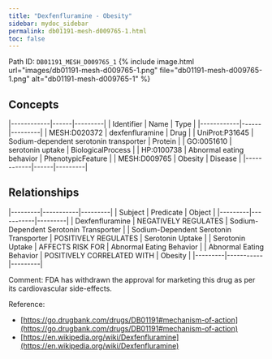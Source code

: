 ```yaml
---
title: "Dexfenfluramine - Obesity"
sidebar: mydoc_sidebar
permalink: db01191-mesh-d009765-1.html
toc: false 
---
```



Path ID: `DB01191_MESH_D009765_1`
{% include image.html url="images/db01191-mesh-d009765-1.png" file="db01191-mesh-d009765-1.png" alt="db01191-mesh-d009765-1" %}

## Concepts

|------------|------|---------|
| Identifier | Name | Type    |
|------------|------|---------|
| MESH:D020372 | dexfenfluramine | Drug |
| UniProt:P31645 | Sodium-dependent serotonin transporter | Protein |
| GO:0051610 | serotonin uptake | BiologicalProcess |
| HP:0100738 | Abnormal eating behavior | PhenotypicFeature |
| MESH:D009765 | Obesity | Disease |
|------------|------|---------|

## Relationships

|---------|-----------|---------|
| Subject | Predicate | Object  |
|---------|-----------|---------|
| Dexfenfluramine | NEGATIVELY REGULATES | Sodium-Dependent Serotonin Transporter |
| Sodium-Dependent Serotonin Transporter | POSITIVELY REGULATES | Serotonin Uptake |
| Serotonin Uptake | AFFECTS RISK FOR | Abnormal Eating Behavior |
| Abnormal Eating Behavior | POSITIVELY CORRELATED WITH | Obesity |
|---------|-----------|---------|

Comment: FDA has withdrawn the approval for marketing this drug as per its cardiovascular side-effects.

Reference: 
  - [https://go.drugbank.com/drugs/DB01191#mechanism-of-action](https://go.drugbank.com/drugs/DB01191#mechanism-of-action)
  - [https://en.wikipedia.org/wiki/Dexfenfluramine](https://en.wikipedia.org/wiki/Dexfenfluramine)
